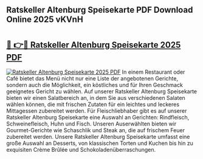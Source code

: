 ## Ratskeller Altenburg Speisekarte PDF Download Online 2025 vKVnH

# <h2><a href="http://gc6ulq.nevu.top/?p=Ratskeller+Altenburg+Speisekarte">🔗 👉🔴 Ratskeller Altenburg Speisekarte 2025 PDF</a></h2>

[![Ratskeller Altenburg Speisekarte 2025 PDF](https://i.imgur.com/dBaPXMq.png)](http://gc6ulq.nevu.top/?p=Ratskeller+Altenburg+Speisekarte)
In einem Restaurant oder Café bietet das Menü nicht nur eine Liste der angebotenen Gerichte, sondern auch die Möglichkeit, ein köstliches und für Ihren Geschmack geeignetes Gericht zu wählen. Auf unserer Ratskeller Altenburg Speisekarte bieten wir einen Salatbereich an, in dem Sie aus verschiedenen Salaten wählen können, die mit frischen Zutaten für ein leichtes und leckeres Mittagessen zubereitet werden. Für Fleischliebhaber gibt es auf unserer Ratskeller Altenburg Speisekarte eine Auswahl an Gerichten: Rindfleisch, Schweinefleisch, Huhn und Fisch. Unseren Auserwählten bieten wir Gourmet-Gerichte wie Schaschlik und Steak an, die auf frischem Feuer zubereitet werden. Unsere Ratskeller Altenburg Speisekarte umfasst eine große Auswahl an Desserts, von klassischen Torten und Kuchen bis hin zu exquisiten Crème Brûlée und Schokoladenüberraschungen.
